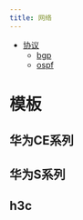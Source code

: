 ```yaml
---
title: 网络
---
```

- [协议](./protocol)
    - [bgp](./protocol/bgp.md)
    - [ospf](./protocol/ospf.md)
# 模板
## 华为CE系列
## 华为S系列
## h3c